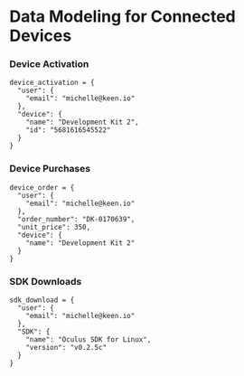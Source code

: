 Data Modeling for Connected Devices
===================================

### Device Activation

```
device_activation = {
  "user": {
    "email": "michelle@keen.io"
  },
  "device": {
    "name": "Development Kit 2",
    "id": "5681616545522"
  }
}
```

### Device Purchases

```
device_order = {
  "user": {
    "email": "michelle@keen.io"
  },
  "order_number": "DK-0170639",
  "unit_price": 350,
  "device": {
    "name": "Development Kit 2"
  }
}
```

### SDK Downloads

```
sdk_download = {
  "user": {
    "email": "michelle@keen.io"
  },
  "SDK": {
    "name": "Oculus SDK for Linux",
    "version": "v0.2.5c"
  }
}
```